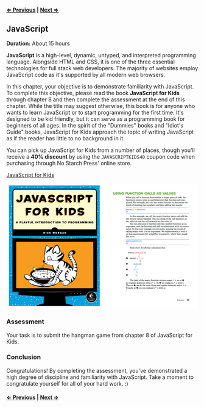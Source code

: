 #### [⇐ Previous](07_algebra.md) | [Next ⇒](09_bonus.md)

## JavaScript

**Duration:** About 15 hours

**JavaScript** is a high-level, dynamic, untyped, and interpreted programming language. Alongside HTML and CSS, it is one of the three essential technologies for full stack web developers. The majority of websites employ JavaScript code as it's supported by all modern web browsers.

In this chapter, your objective is to demonstrate familiarity with JavaScript. To complete this objective, please read the book **JavaScript for Kids** through chapter 8 and then complete the assessment at the end of this chapter. While the title may suggest otherwise, this book is for anyone who wants to learn JavaScript or to start programming for the first time. It's designed to be kid friendly, but it can serve as a programming book for beginners of all ages. In the spirit of the "Dummies" books and "Idiot's Guide" books, JavaScript for Kids approach the topic of writing JavaScript as if the reader has little to no background in it.

You can pick up JavaScript for Kids from a number of places, though you'll receive a **40% discount** by using the `JAVASCRIPTKIDS40` coupon code when purchasing through No Starch Press' online store.

[JavaScript for Kids][javascript-kids]

[![](images/javascript.png)][javascript-kids]

### Assessment

Your task is to submit the hangman game from chapter 8 of JavaScript for Kids.

### Conclusion

Congratulations! By completing the assessment, you've demonstrated a high degree of discipline and familiarity with JavaScript. Take a moment to congratulate yourself for all of your hard work. :)

#### [⇐ Previous](07_algebra.md) | [Next ⇒](09_bonus.md)

[javascript-kids]: https://www.nostarch.com/jsforkids
